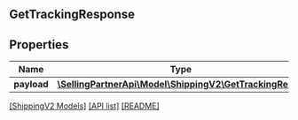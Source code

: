 ## GetTrackingResponse

## Properties

Name | Type | Description | Notes
------------ | ------------- | ------------- | -------------
**payload** | [**\SellingPartnerApi\Model\ShippingV2\GetTrackingResult**](GetTrackingResult.md) |  | [optional]

[[ShippingV2 Models]](../) [[API list]](../../Api) [[README]](../../../README.md)
